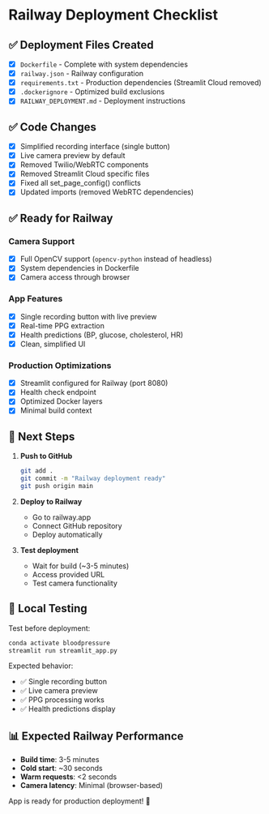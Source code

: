 # Railway Deployment Checklist

## ✅ **Deployment Files Created**

- [x] `Dockerfile` - Complete with system dependencies
- [x] `railway.json` - Railway configuration  
- [x] `requirements.txt` - Production dependencies (Streamlit Cloud removed)
- [x] `.dockerignore` - Optimized build exclusions
- [x] `RAILWAY_DEPLOYMENT.md` - Deployment instructions

## ✅ **Code Changes**

- [x] Simplified recording interface (single button)
- [x] Live camera preview by default
- [x] Removed Twilio/WebRTC components
- [x] Removed Streamlit Cloud specific files
- [x] Fixed all set_page_config() conflicts
- [x] Updated imports (removed WebRTC dependencies)

## ✅ **Ready for Railway**

### Camera Support
- [x] Full OpenCV support (`opencv-python` instead of headless)
- [x] System dependencies in Dockerfile
- [x] Camera access through browser

### App Features  
- [x] Single recording button with live preview
- [x] Real-time PPG extraction
- [x] Health predictions (BP, glucose, cholesterol, HR)
- [x] Clean, simplified UI

### Production Optimizations
- [x] Streamlit configured for Railway (port 8080)
- [x] Health check endpoint
- [x] Optimized Docker layers
- [x] Minimal build context

## 🚀 **Next Steps**

1. **Push to GitHub**
   ```bash
   git add .
   git commit -m "Railway deployment ready"
   git push origin main
   ```

2. **Deploy to Railway**
   - Go to railway.app
   - Connect GitHub repository
   - Deploy automatically

3. **Test deployment**
   - Wait for build (~3-5 minutes)
   - Access provided URL
   - Test camera functionality

## 🔧 **Local Testing**

Test before deployment:
```bash
conda activate bloodpressure
streamlit run streamlit_app.py
```

Expected behavior:
- ✅ Single recording button
- ✅ Live camera preview
- ✅ PPG processing works
- ✅ Health predictions display

## 📊 **Expected Railway Performance**

- **Build time**: 3-5 minutes
- **Cold start**: ~30 seconds  
- **Warm requests**: <2 seconds
- **Camera latency**: Minimal (browser-based)

App is ready for production deployment! 🎉